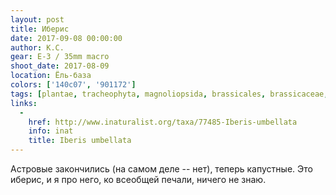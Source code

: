 ```yaml
---
layout: post
title: Иберис
date: 2017-09-08 00:00:00
author: К.С.
gear: E-3 / 35mm macro
shoot_date: 2017-08-09
location: Ёль-база
colors: ['140c07', '901172']
tags: [plantae, tracheophyta, magnoliopsida, brassicales, brassicaceae, iberis, iberis umbellata]
links:
  -
    href: http://www.inaturalist.org/taxa/77485-Iberis-umbellata
    info: inat
    title: Iberis umbellata
---
```

Астровые закончились (на самом деле -- нет), теперь капустные. Это иберис, и я про него, ко всеобщей печали, ничего не знаю.
